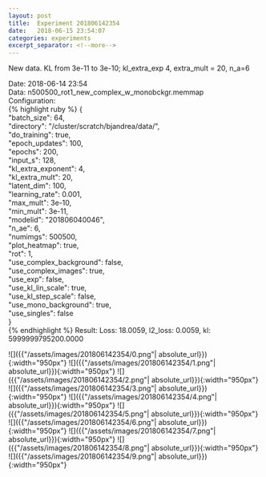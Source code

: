 ```yaml
---
layout: post
title:  Experiment 201806142354
date:   2018-06-15 23:54:07
categories: experiments
excerpt_separator: <!--more-->
---
```

New data. KL from 3e-11 to 3e-10; kl_extra_exp 4, extra_mult = 20, n_a=6  

 <!--more-->
Date: 2018-06-14 23:54  
Data: n500500_rot1_new_complex_w_monobckgr.memmap  
Configuration:   
{% highlight ruby %}
{  
    "batch_size": 64,   
    "directory": "/cluster/scratch/bjandrea/data/",   
    "do_training": true,   
    "epoch_updates": 100,   
    "epochs": 200,   
    "input_s": 128,   
    "kl_extra_exponent": 4,   
    "kl_extra_mult": 20,   
    "latent_dim": 100,   
    "learning_rate": 0.001,   
    "max_mult": 3e-10,   
    "min_mult": 3e-11,   
    "modelid": "201806040046",   
    "n_ae": 6,   
    "numimgs": 500500,   
    "plot_heatmap": true,   
    "rot": 1,   
    "use_complex_background": false,   
    "use_complex_images": true,   
    "use_exp": false,   
    "use_kl_lin_scale": true,   
    "use_kl_step_scale": false,   
    "use_mono_background": true,   
    "use_singles": false  
}  
{% endhighlight %}
Result: Loss: 18.0059, l2_loss: 0.0059, kl: 5999999795200.0000  

![]({{"/assets/images/201806142354/0.png"| absolute_url}}){:width="950px"}
![]({{"/assets/images/201806142354/1.png"| absolute_url}}){:width="950px"}
![]({{"/assets/images/201806142354/2.png"| absolute_url}}){:width="950px"}
![]({{"/assets/images/201806142354/3.png"| absolute_url}}){:width="950px"}
![]({{"/assets/images/201806142354/4.png"| absolute_url}}){:width="950px"}
![]({{"/assets/images/201806142354/5.png"| absolute_url}}){:width="950px"}
![]({{"/assets/images/201806142354/6.png"| absolute_url}}){:width="950px"}
![]({{"/assets/images/201806142354/7.png"| absolute_url}}){:width="950px"}
![]({{"/assets/images/201806142354/8.png"| absolute_url}}){:width="950px"}
![]({{"/assets/images/201806142354/9.png"| absolute_url}}){:width="950px"}
